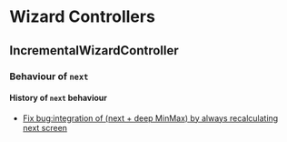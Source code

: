 # Wizard Controllers

## IncrementalWizardController

### Behaviour of `next`

#### History of `next` behaviour
- [Fix bug:integration of (next + deep MinMax) by always recalculating next screen](https://github.com/kgrgreer/foam3/pull/1558)
